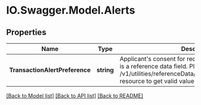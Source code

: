 # IO.Swagger.Model.Alerts
## Properties

Name | Type | Description | Notes
------------ | ------------- | ------------- | -------------
**TransactionAlertPreference** | **string** | Applicant&#x27;s consent for receiving transaction alert. This is a reference data field. Please use /v1/utilities/referenceData/{transactionAlertPreference} resource to get valid value of this field with description. | [optional] 

[[Back to Model list]](../README.md#documentation-for-models) [[Back to API list]](../README.md#documentation-for-api-endpoints) [[Back to README]](../README.md)

